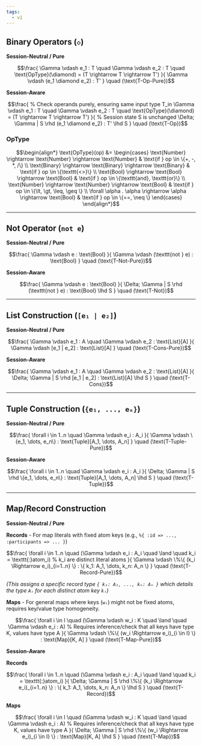 ```yaml
---
tags:
  - v1
---
```


## Binary Operators (`◇`)
**Session-Neutral / Pure**
```math
\frac{
  \Gamma \vdash e_1 : T \quad \Gamma \vdash e_2 : T \quad \text{OpType}(\diamond) = (T \rightarrow T \rightarrow T')
}{
  \Gamma \vdash (e_1 \diamond e_2) : T'
}
\quad (\text{T-Op-Pure})
```

**Session-Aware**
```math
\frac{
  % Check operands purely, ensuring same input type T_in
  \Gamma \vdash e_1 : T \quad \Gamma \vdash e_2 : T \quad \text{OpType}(\diamond) = (T \rightarrow T \rightarrow T')
}{
  % Session state S is unchanged
  \Delta; \Gamma | S \rhd (e_1 \diamond e_2) : T' \lhd S
}
\quad (\text{T-Op})
```

### OpType
```math
\begin{align*}
\text{OpType}(op) &=

\begin{cases}

\text{Number} \rightarrow \text{Number} \rightarrow \text{Number} & \text{if } op \in \{+, -, *, /\} \\

\text{Binary} \rightarrow \text{Binary} \rightarrow \text{Binary} & \text{if } op \in \{\texttt{<>}\} \\

\text{Bool} \rightarrow \text{Bool} \rightarrow \text{Bool} & \text{if } op \in \{\texttt{and}, \texttt{or}\} \\

\text{Number} \rightarrow \text{Number} \rightarrow \text{Bool} & \text{if } op \in \{\lt, \gt, \leq, \geq \} \\

\forall \alpha . \alpha \rightarrow \alpha \rightarrow \text{Bool} & \text{if } op \in \{==, \neq \}

\end{cases}

\end{align*}
```


---

## Not Operator (`not e`)
**Session-Neutral / Pure**
```math
\frac{
  \Gamma \vdash e : \text{Bool}
}{
  \Gamma \vdash (\texttt{not } e) : \text{Bool}
}
\quad (\text{T-Not-Pure})
```

**Session-Aware**
```math
\frac{
  \Gamma \vdash e : \text{Bool}
}{
  \Delta; \Gamma | S \rhd (\texttt{not } e) : \text{Bool} \lhd S
}
\quad (\text{T-Not})
```


---

## List Construction (`[e₁ | e₂]`)

**Session-Neutral / Pure**
```math
\frac{
  \Gamma \vdash e_1 : A \quad \Gamma \vdash e_2 : \text{List}[A]
}{
  \Gamma \vdash [e_1 | e_2] : \text{List}[A]
}
\quad (\text{T-Cons-Pure})
```

**Session-Aware**
```math
\frac{
  \Gamma \vdash e_1 : A \quad \Gamma \vdash e_2 : \text{List}[A]
}{
  \Delta; \Gamma | S \rhd [e_1 | e_2] : \text{List}[A] \lhd S
}
\quad (\text{T-Cons})
```
---

## Tuple Construction (`{e₁, ..., eₙ}`)

**Session-Neutral / Pure**
```math
\frac{
  \forall i \in 1..n \quad \Gamma \vdash e_i : A_i
}{
  \Gamma \vdash \{e_1, \dots, e_n\} : \text{Tuple}[A_1, \dots, A_n]
}
\quad (\text{T-Tuple-Pure})
```

**Session-Aware**
```math
\frac{
  \forall i \in 1..n \quad \Gamma \vdash e_i : A_i
}{
  \Delta; \Gamma | S \rhd \{e_1, \dots, e_n\} : \text{Tuple}[A_1, \dots, A_n] \lhd S
}
\quad (\text{T-Tuple})
```

---
## Map/Record Construction

**Session-Neutral / Pure**

**Records** - For map literals with fixed atom keys (e.g., `%{ :id => ..., :participants => ... }`)

```math
\frac{
  \forall i \in 1..n \quad (\Gamma \vdash e_i : A_i \quad \land \quad k_i = \texttt{:}atom_i)
  % k_i are distinct literal atoms
}{
  \Gamma \vdash \%\{ (k_i \Rightarrow e_i)_{i=1..n} \} : \{ k_1: A_1, \dots, k_n: A_n \}
}
\quad (\text{T-Record-Pure})
```
_(This assigns a specific record type `{ k₁: A₁, ..., kₙ: Aₙ }` which details the type `Aᵢ` for each distinct atom key `kᵢ`)_


**Maps** - For general maps where keys (`wᵢ`) might not be fixed atoms, requires key/value type homogeneity.

```math
\frac{
  \forall i \in I \quad (\Gamma \vdash w_i : K \quad \land \quad \Gamma \vdash e_i : A)
  % Requires inference/check that all keys have type K, values have type A
}{
  \Gamma \vdash \%\{ (w_i \Rightarrow e_i)_{i \in I} \} : \text{Map}[K, A]
}
\quad (\text{T-Map-Pure})
```


**Session-Aware**

**Records**
```math
\frac{
  \forall i \in 1..n \quad (\Gamma \vdash e_i : A_i \quad \land \quad k_i = \texttt{:}atom_i)
}{
  \Delta; \Gamma | S \rhd \%\{ (k_i \Rightarrow e_i)_{i=1..n} \} : \{ k_1: A_1, \dots, k_n: A_n \} \lhd S
}
\quad (\text{T-Record})
```


**Maps**
```math
\frac{
  \forall i \in I \quad (\Gamma \vdash w_i : K \quad \land \quad \Gamma \vdash e_i : A)
  % Requires inference/check that all keys have type K, values have type A
}{
  \Delta; \Gamma | S \rhd \%\{ (w_i \Rightarrow e_i)_{i \in I} \} : \text{Map}[K, A] \lhd S
}
\quad (\text{T-Map})
```